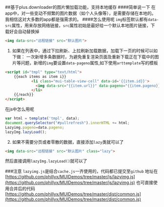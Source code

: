 ##基于plus.downloader的图片懒加载功能，支持本地缓存
####简单说一下
	在app中，对一些变动不频繁的图片数据（如个人头像等），是需要存储在本地的。我相信这对大多数的app都是强需求的。
####怎么使用呢
`img`标签默认都有`data-src`属性，用来存放网络链接，`src`属性初始是最好给一个默认本地图片链接，下载好会自动替换掉
```HTML
<img data-src="远程链接" src="默认图片">
```
1. 如果在列表中，通过下拉刷新、上拉刷新加载数据，加载下一页的时候可以如下做：
一次新增多条数据时，为避免重复渲染页面及重新下载正在下载中的图片等问题，新增的`img`要设置`data-pageno`属性,如下使用`arttemplate`写的模板
```html
<script id="tmpl" type="text/html">
	{{each items as item i}}
			<li class="mui-table-view-cell" data-id='{{item.id}}'>
              <img data-src="{{item.url}}" data-pageno="{{item.pageno}}" src="img/default.png">
			</li>
	{{/each}}
</script>
```
在js中怎么用呢
```js
var html = template('tmpl', data);
document.querySelector("#pullrefresh").innerHTML += html;
Lazyimg.pageno=data.pageno;
lazyImg.lazyLoad();
```

2. 如果不需要分页或者零散的数据，直接添加`lazy`类就可以了
```html
<img data-src="远程链接" src="默认图片" class="lazy">
```
然后直接调用`lazyImg.lazyLoad()`就可以了

###注意
`lazyimg.js`是结合`cache.js`一齐使用的，代码都已提交至`github`
地址在[https://github.com/phillyx/MUIDemos/tree/master/js/lazyimg.js](https://github.com/phillyx/MUIDemos/tree/master/js/lazyimg.js)
也可直接使用合并后的代码[https://github.com/phillyx/MUIDemos/tree/master/dist/common.js](https://github.com/phillyx/MUIDemos/tree/master/dist/common.js)